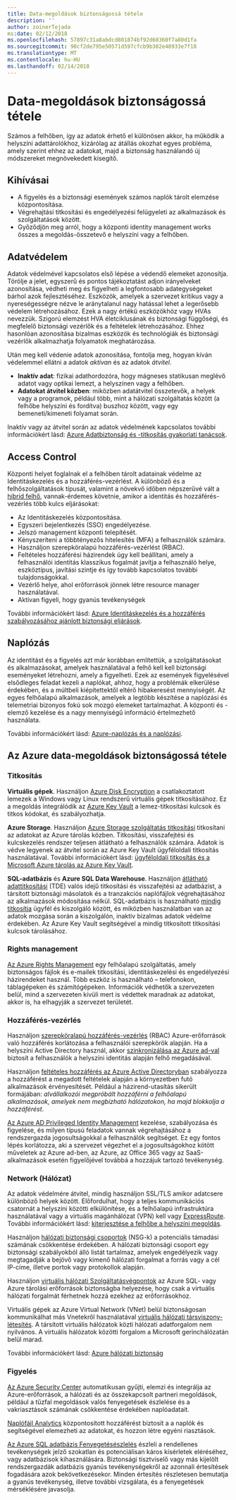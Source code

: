 ```yaml
---
title: Data-megoldások biztonságossá tétele
description: ''
author: zoinerTejada
ms:date: 02/12/2018
ms.openlocfilehash: 57897c31a8abdcd801874bf92d60360f7a80d1fa
ms.sourcegitcommit: 90cf2de795e50571d597cfcb9b302e48933e7f18
ms.translationtype: MT
ms.contentlocale: hu-HU
ms.lasthandoff: 02/14/2018
---
```

# <a name="securing-data-solutions"></a>Data-megoldások biztonságossá tétele

Számos a felhőben, így az adatok érhető el különösen akkor, ha működik a helyszíni adattárolókhoz, kizárólag az átállás okozhat egyes probléma, amely szerint ehhez az adatokat, majd a biztonság használandó új módszereket megnövekedett kisegítő.

## <a name="challenges"></a>Kihívásai

* A figyelés és a biztonsági események számos naplók tárolt elemzése központosítása.
* Végrehajtási titkosítási és engedélyezési felügyeleti az alkalmazások és szolgáltatások között.
* Győződjön meg arról, hogy a központi identity management works összes a megoldás-összetevő e helyszíni vagy a felhőben.

## <a name="data-protection"></a>Adatvédelem

Adatok védelmével kapcsolatos első lépése a védendő elemeket azonosítja. Törölje a jelet, egyszerű és pontos tájékoztatást adjon irányelveket azonosítása, védheti meg és figyelheti a legfontosabb adategységeket bárhol azok fejlesztéséhez. Eszközök, amelyek a szervezet kritikus vagy a nyereségességre nézve le aránytalanul nagy hatással lehet a legerősebb védelem létrehozásához. Ezek a nagy értékű eszközökhöz vagy HVAs nevezzük. Szigorú elemzést HVA életciklusának és biztonsági függőségi, és megfelelő biztonsági vezérlők és a feltételek létrehozásához. Ehhez hasonlóan azonosítása bizalmas eszközök és technológiák és biztonsági vezérlők alkalmazhatja folyamatok meghatározása.

Után meg kell védenie adatok azonosítása, fontolja meg, hogyan kíván védelemmel ellátni a adatok *aktívan* és az adatok *átvitel*.

* **Inaktív adat**: fizikai adathordozóra, hogy mágneses statikusan meglévő adatot vagy optikai lemezt, a helyszínen vagy a felhőben.
* **Adatokat átvitel közben**: miközben adatátvitel összetevők, a helyek vagy a programok, például több, mint a hálózati szolgáltatás között (a felhőbe helyszíni és fordítva) buszhoz között, vagy egy bemeneti/kimeneti folyamat során.

Inaktív vagy az átvitel során az adatok védelmének kapcsolatos további információkért lásd: [Azure Adatbiztonság és -titkosítás gyakorlati tanácsok](/azure/security/azure-security-data-encryption-best-practices).

## <a name="access-control"></a>Access Control

Központi helyet foglalnak el a felhőben tárolt adatainak védelme az Identitáskezelés és a hozzáférés-vezérlést. A különböző és a felhőszolgáltatások típusát, valamint a növekvő időben népszerűvé vált a [hibrid felhő](../scenarios/hybrid-on-premises-and-cloud.md), vannak-érdemes követnie, amikor a identitás és hozzáférés-vezérlés több kulcs eljárásokat:

* Az Identitáskezelés központosítása.
* Egyszeri bejelentkezés (SSO) engedélyezése.
* Jelszó management központi telepítését.
* Kényszeríteni a többtényezős hitelesítés (MFA) a felhasználók számára.
* Használjon szerepköralapú hozzáférés-vezérlést (RBAC).
* Feltételes hozzáférési házirendek úgy kell beállítani, amely a felhasználói identitás klasszikus fogalmát javítja a felhasználó helye, eszköztípus, javítási szintje és így tovább kapcsolatos további tulajdonságokkal.
* Vezérlő helye, ahol erőforrások jönnek létre resource manager használatával.
* Aktívan figyeli, hogy gyanús tevékenységek

További információkért lásd: [Azure Identitáskezelés és a hozzáférés szabályozásához ajánlott biztonsági eljárások](/azure/security/azure-security-identity-management-best-practices).

## <a name="auditing"></a>Naplózás

Az identitást és a figyelés azt már korábban említettük, a szolgáltatásokat és alkalmazásokat, amelyek használatával a felhő kell kell biztonsági eseményeket létrehozni, amely a figyelheti. Ezek az események figyelésével elsődleges feladat kezeli a naplókat, ahhoz, hogy a problémák elkerülése érdekében, és a múltbeli kiépítettektől eltérő hibakeresést mennyiségét. Az egyes felhőalapú alkalmazások, amelyek a legtöbb készítése a naplózási és telemetriai bizonyos fokú sok mozgó elemeket tartalmazhat. A központi és -elemző kezelése és a nagy mennyiségű információ értelmezhető használata.

További információkért lásd: [Azure-naplózás és a naplózási](/azure/security/azure-log-audit).



## <a name="securing-data-solutions-in-azure"></a>Az Azure data-megoldások biztonságossá tétele

### <a name="encryption"></a>Titkosítás

**Virtuális gépek**. Használjon [Azure Disk Encryption](/azure/security/azure-security-disk-encryption) a csatlakoztatott lemezek a Windows vagy Linux rendszerű virtuális gépek titkosításához. Ez a megoldás integrálódik az [Azure Key Vault](/azure/key-vault/) a lemez-titkosítási kulcsok és titkos kódokat, és szabályozhatja. 

**Azure Storage**. Használjon [Azure Storage szolgáltatás titkosítási](/azure/storage/common/storage-service-encryption) titkosítani az adatokat az Azure tárolás közben. Titkosítási, visszafejtési és kulcskezelés rendszer teljesen átlátható a felhasználók számára. Adatok is védve legyenek az átvitel során az Azure Key Vault ügyféloldali titkosítás használatával. További információkért lásd: [ügyféloldali titkosítás és a Microsoft Azure tárolás az Azure Key Vault](/azure/storage/common/storage-client-side-encryption).

**SQL-adatbázis** és **Azure SQL Data Warehouse**. Használjon [átlátható adattitkosítási](/sql/relational-databases/security/encryption/transparent-data-encryption-azure-sql) (TDE) valós idejű titkosítási és visszafejtési az adatbázist, a társított biztonsági másolatok és a tranzakciós naplófájlok végrehajtásához az alkalmazások módosítása nélkül. SQL-adatbázis is használható [mindig titkosítja](/azure/sql-database/sql-database-always-encrypted-azure-key-vault) ügyfél és kiszolgáló között, és miközben használatban van az adatok mozgása során a kiszolgálón, inaktív bizalmas adatok védelme érdekében. Az Azure Key Vault segítségével a mindig titkosított titkosítási kulcsok tárolásához. 

### <a name="rights-management"></a>Rights management

[Az Azure Rights Management](/information-protection/understand-explore/what-is-azure-rms) egy felhőalapú szolgáltatás, amely biztonságos fájlok és e-mailek titkosítási, identitáskezelési és engedélyezési házirendeket használ. Több eszköz is használható – telefonokon, táblagépeken és számítógépeken. Információk védhetők a szervezeten belül, mind a szervezeten kívüli mert is védettek maradnak az adatokat, akkor is, ha elhagyják a szervezet területét.

### <a name="access-control"></a>Hozzáférés-vezérlés

Használjon [szerepköralapú hozzáférés-vezérlés](/azure/active-directory/role-based-access-control-what-is) (RBAC) Azure-erőforrások való hozzáférés korlátozása a felhasználói szerepkörök alapján. Ha a helyszíni Active Directory használ, akkor [szinkronizálása az Azure ad-val](/azure/active-directory/active-directory-hybrid-identity-design-considerations-directory-sync-requirements) biztosít a felhasználók a helyszíni identitás alapján felhő megadásával.

Használjon [feltételes hozzáférés az Azure Active Directoryban](/azure/active-directory/active-directory-conditional-access-azure-portal) szabályozza a hozzáférést a megadott feltételek alapján a környezetben futó alkalmazások érvényesítését. Például a házirend-utasítás sikerült formájában: _alvállalkozói megpróbált hozzáférni a felhőalapú alkalmazások, amelyek nem megbízható hálózatokon, ha majd blokkolja a hozzáférést_. 

[Az Azure AD Privileged Identity Management](/azure/active-directory/active-directory-privileged-identity-management-configure) kezelése, szabályozása és figyelése, és milyen típusú feladatok vannak végrehajtásához a rendszergazda jogosultságokkal a felhasználók segítséget. Ez egy fontos lépés korlátozza, aki a szervezet végezhet el a jogosultságokhoz kötött műveletek az Azure ad-ben, az Azure, az Office 365 vagy az SaaS-alkalmazások esetén figyelőjével továbbá a hozzájuk tartozó tevékenység.

### <a name="network"></a>Network (Hálózat)

Az adatok védelmére átvitel, mindig használjon SSL/TLS amikor adatcsere különböző helyek között. Előfordulhat, hogy a teljes kommunikációs csatornát a helyszíni közötti elkülönítése, és a felhőalapú infrastruktúra használatával vagy a virtuális magánhálózat (VPN) kell vagy [ExpressRoute](/azure/expressroute/). További információkért lásd: [kiterjesztése a felhőbe a helyszíni megoldás](../scenarios/hybrid-on-premises-and-cloud.md).

Használjon [hálózati biztonsági csoportok](/azure/virtual-network/virtual-networks-nsg) (NSG-k) a potenciális támadási számának csökkentése érdekében. A hálózati biztonsági csoport egy biztonsági szabályokból álló listát tartalmaz, amelyek engedélyezik vagy megtagadják a bejövő vagy kimenő hálózati forgalmat a forrás vagy a cél IP-címe, illetve portok vagy protokollok alapján. 

Használjon [virtuális hálózati Szolgáltatásvégpontok](/azure/virtual-network/virtual-network-service-endpoints-overview) az Azure SQL- vagy Azure tárolási erőforrások biztonságba helyezése, hogy csak a virtuális hálózati forgalmát férhetnek hozzá ezekhez az erőforrásokhoz.

Virtuális gépek az Azure Virtual Network (VNet) belül biztonságosan kommunikálhat más Vnetekről használatával [virtuális hálózati társviszony-létesítés](/azure/virtual-network/virtual-network-peering-overview). A társított virtuális hálózatok közti hálózati adatforgalom nem nyilvános. A virtuális hálózatok közötti forgalom a Microsoft gerinchálózatán belül marad.

További információkért lásd: [Azure hálózati biztonság](/azure/security/azure-network-security)

### <a name="monitoring"></a>Figyelés

[Az Azure Security Center](/azure/security-center/security-center-intro) automatikusan gyűjti, elemzi és integrálja az Azure-erőforrások, a hálózati és az összekapcsolt partneri megoldások, például a tűzfal megoldások valós fenyegetések észlelése és a vakriasztások számának csökkentése érdekében naplóadatait. 

[Naplófájl Analytics](/azure/log-analytics/log-analytics-overview) központosított hozzáférést biztosít a a naplók és segítségével elemezheti az adatokat, és hozzon létre egyéni riasztások.

[Az Azure SQL adatbázis Fenyegetésészlelés](/azure/sql-database/sql-database-threat-detection) észleli a rendellenes tevékenységek jelző szokatlan és potenciálisan káros kísérletek eléréséhez, vagy adatbázisok kihasználására. Biztonsági tisztviselő vagy más kijelölt rendszergazdák adatbázis gyanús tevékenységekről az azonnali értesítések fogadására azok bekövetkezésekor. Minden értesítés részletesen bemutatja a gyanús tevékenység, illetve további vizsgálata, és a fenyegetések mérséklésére javasolja.


